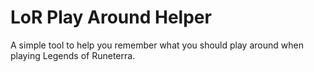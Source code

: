 # LoR Play Around Helper

A simple tool to help you remember what you should play around when playing Legends of Runeterra.
